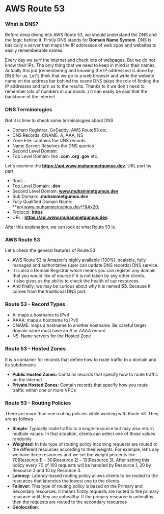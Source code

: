 # AWS Route 53

### What is DNS?

Before deep diving into AWS Route 53, we should understand the DNS and the logic behind it. Firstly DNS stands for **Domain Name System**. DNS is basically a server that maps the IP addresses of web apps and websites to easily rememberable names.

Every day we surf the internet and check lots of webpages. But we do not know their IPs. The only thing that we need to keep in mind is their names. Actually this job (remembering and knowing the IP addresses) is done by DNS for us.  Let's think that we go to a web browser and write the website name on the address bar behind the scene DNS takes the role of finding the IP addresses and turn us to the results. Thanks to it we don't need to remember lots of numbers in our minds :) It can easily be said that the backbone of the internet.

### DNS Terminologies

Not it is time to check some terminologies about DNS

* Domain Registrar: GoDaddy, AWS Route53 etc.
* DNS Records: CNAME, A, AAA, NS
* Zone File: contains the DNS records
* Name Server: Resolves the DNS queries
* Second Level Domain:
* Top Level Domain: like **.com .org .gov** etc. &#x20;

Let's examine the **https://api.www.muhammetgumus.dev.** URL part by part&#x20;

* Root: **.**
* Top Level Domain: **.dev**
* Second Level Domain: **www.muhammetgumus.dev**
* Sub Domain: **.muhammetgumus.dev**
* Fully Qualified Domain Name: **api.www.muhammetgumus.dev**&#x20;
* Protocol: **https**
* URL : **https://api.www.muhammetgumus.dev.**

After this explanation, we can look at what Route 53 is.

### AWS Route 53

Let's check the general features of Route 53

* AWS Route 53 is Amazon's highly available (100%), scalable, fully managed and authoritative (user can update DNS records) DNS service.
* It is also a Domain Registrar which means you can register any domain that you would like of course if it is not taken by any other clients.
* It also gives us the ability to check the health of our resources.&#x20;
* And finally, we may be curious about why it is named **53**. Because It comes from the traditional DNS port.

### Route 53 - Record Types

* A: maps a hostname to IPv4
* AAAA: maps a hostname to IPv6
* CNAME: maps a hostname to another hostname. Be careful target domain name must have an A or AAAA record
* NS: Name servers for the Hosted Zone

### Route 53 - Hosted Zones

It is a container for records that define how to route traffic to a domain and its subdomains

* **Public Hosted Zones:** Contains records that specify how to route traffic on the internet&#x20;
* **Private Hosted Zones:** Contain records that specify how you route traffic within one or more VPCs

### Route 53 - Routing Policies

There are more than one routing policies while working with Route 53. They are as follows

* **Simple**: Typically route traffic to a single resource but may also return multiple values. In that situation, clients can select one of those values randomly
* **Weighted**: In this type of routing policy incoming requests are routed to the different resources according to their weights. For example, let's say we have three resources and we set the weight percents like 70(Resource 1) - 30(Resource 2) - 10(Resource 3). After setting this policy every 70 of 100 requests will be handled by Resource 1, 20 by Resource 2 and 10 by Resource 3.
* **Latency**: Latency-based routing policy allows clients to be routed to the resources that latencies the lowest one to the clients.
* **Failover**: This type of routing policy is based on the Primary and Secondary resources. It means firstly requests are routed to the primary resource until they are unhealthy. If the primary resource is unhealthy then the requests are routed to the secondary resources
* **Geolocation**:
